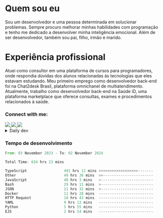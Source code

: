 # Quem sou eu
Sou um desenvolvedor e uma pessoa determinada em solucionar problemas. Sempre procuro melhorar minhas habilidades com programação e tenho me dedicado a desenvolver minha inteligência emocional. Além de ser desenvolvedor, também sou pai, filho, irmão e marido.

# Experiência profissional
Atuei como consultor em uma plataforma de cursos para programadores, onde respondia dúvidas dos alunos relacionadas às tecnologias que eles estavam estudando.
Meu primeiro emprego como desenvolvedor back-end foi na Chat2desk Brasil, plataforma omnichanel de multiatendimento.
Atualmente, trabalho como desenvolvedor back-end na Saúde iD, uma plataforma marketplace que oferece consultas, exames e procedimentos relacionados à saúde.

### Connect with me:
<a href="https://www.linkedin.com/in/theusmoreira" target="_blank" >
<img src="https://img.shields.io/badge/linkedin-%230077B5.svg?&style=for-the-badge&logo=linkedin&logoColor=white ">
</a>
<a href="https://www.instagram.com/matheus.s.moreira/" target="_blank">
<img src="https://img.shields.io/badge/instagram-%23E4405F.svg?&style=for-the-badge&logo=instagram&logoColor=white">
</a>
<a href="mailto:matheussm301@gmail.com"  target="_blank">
<img src="https://img.shields.io/badge/gmail-%23E4405F.svg?&style=for-the-badge&logo=gmail&logoColor=white">
</a>


<details>
  <summary>Daily dev </summary>
<p>
  <a href="https://app.daily.dev/matheussantos"><img src="https://github.com/matheus-santos-moreira/matheus-santos-moreira/blob/master/devcard.svg" width="200" alt="Matheus Santos's Dev Card"/></a>
 </p>
</details>

<h3>Tempo de desenvolvimento</h3>

<!--START_SECTION:waka-->

```rust
From: 03 November 2023 - To: 02 November 2024

Total Time: 634 hrs 23 mins

TypeScript                 491 hrs 12 mins >>>>>>>>>>>>>>>>>>-------   71.81 %
Other                      49 hrs 38 mins  >>-----------------------   07.26 %
JavaScript                 40 hrs 3 mins   >------------------------   05.86 %
Bash                       29 hrs 11 mins  >------------------------   04.27 %
JSON                       21 hrs 32 mins  >------------------------   03.15 %
Docker                     11 hrs 28 mins  -------------------------   01.68 %
HTTP Request               10 hrs 43 mins  -------------------------   01.57 %
YAML                       9 hrs 12 mins   -------------------------   01.35 %
Python                     5 hrs 55 mins   -------------------------   00.87 %
EJS                        2 hrs 54 mins   -------------------------   00.43 %
```

<!--END_SECTION:waka-->
